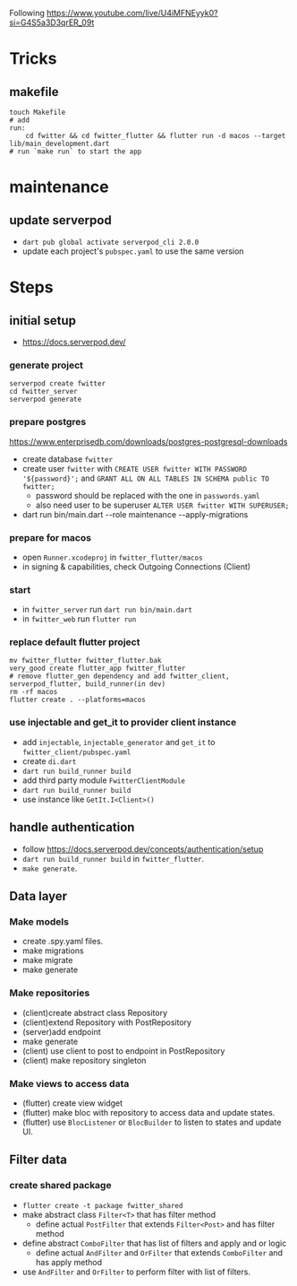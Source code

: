 Following https://www.youtube.com/live/U4iMFNEyyk0?si=G4S5a3D3qrER_09t

# Tricks
## makefile
```
touch Makefile
# add 
run: 
	cd fwitter && cd fwitter_flutter && flutter run -d macos --target lib/main_development.dart
# run `make run` to start the app
```

# maintenance
## update serverpod
- `dart pub global activate serverpod_cli 2.0.0`
- update each project's `pubspec.yaml` to use the same version

# Steps
## initial setup
- https://docs.serverpod.dev/

### generate project
```
serverpod create fwitter
cd fwitter_server 
serverpod generate
```

### prepare postgres
https://www.enterprisedb.com/downloads/postgres-postgresql-downloads
- create database `fwitter`
- create user `fwitter` with `CREATE USER fwitter WITH PASSWORD '${password}';` and `GRANT ALL ON ALL TABLES IN SCHEMA public TO fwitter;`
  - password should be replaced with the one in `passwords.yaml`
  - also need user to be superuser `ALTER USER fwitter WITH SUPERUSER;`
- dart run bin/main.dart --role maintenance --apply-migrations 

### prepare for macos
- open `Runner.xcodeproj` in `fwitter_flutter/macos`
- in signing & capabilities, check Outgoing Connections (Client)

### start
- in `fwitter_server` run `dart run bin/main.dart`
- in `fwitter_web` run `flutter run`


### replace default flutter project
```
mv fwitter_flutter fwitter_flutter.bak
very_good create flutter_app fwitter_flutter
# remove flutter_gen dependency and add fwitter_client, serverpod_flutter, build_runner(in dev)
rm -rf macos
flutter create . --platforms=macos
```

### use injectable and get_it to provider client instance
- add `injectable`, `injectable_generator` and `get_it` to `fwitter_client/pubspec.yaml`
- create `di.dart`
- `dart run build_runner build`
- add third party module `FwitterClientModule`
- `dart run build_runner build`
- use instance like `GetIt.I<Client>()`

## handle authentication
- follow https://docs.serverpod.dev/concepts/authentication/setup
- `dart run build_runner build` in `fwitter_flutter`.
- `make generate`.

## Data layer
### Make models
- create .spy.yaml files.
- make migrations
- make migrate
- make generate

### Make repositories
- (client)create abstract class Repository
- (client)extend Repository with PostRepository
- (server)add endpoint
- make generate
- (client) use client to post to endpoint in PostRepository
- (client) make repository singleton

### Make views to access data
- (flutter) create view widget
- (flutter) make bloc with repository to access data and update states.
- (flutter) use `BlocListener` or `BlocBuilder` to listen to states and update UI.

## Filter data
### create shared package
- `flutter create -t package fwitter_shared`
- make abstract class `Filter<T>` that has filter method
  - define actual `PostFilter` that extends `Filter<Post>` and has filter method
- define abstract `ComboFilter` that has list of filters and apply and or logic
  - define actual `AndFilter` and `OrFilter` that extends `ComboFilter` and has apply method
- use `AndFilter` and `OrFilter` to perform filter with list of filters.